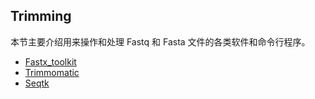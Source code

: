 ## Trimming

本节主要介绍用来操作和处理 Fastq 和 Fasta 文件的各类软件和命令行程序。

* [Fastx_toolkit](fastxtoolkit.md)
* [Trimmomatic](trimmomatic.md)
* [Seqtk](seqtk.md)
